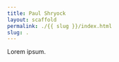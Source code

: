 ```yaml
---
title: Paul Shryock
layout: scaffold
permalink: ./{{ slug }}/index.html
slug: .
---
```


Lorem ipsum.